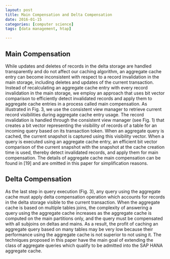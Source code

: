 ```yaml
---
layout: post
title: Main Compensation and Delta Compensation
date: 2016-01-15
categories: [computer science]
tags: [data management, htap]

---
```



## Main Compensation

While updates and deletes of records in the delta storage are handled transparently and do not affect our caching algorithm, an aggregate cache entry can become inconsistent with respect to a record invalidation in the main storage, including deletes and updates of the current transaction. Instead of recalculating an aggregate cache entry with every record invalidation in the main storage, we employ an approach that uses bit vector comparison to efficiently detect invalidated records and apply them to aggregate cache entries in a process called main compensation. As illustrated in Fig. 3, we use the consistent view manager to retrieve current record visibilities during aggregate cache entry usage.The record invalidation is handled through the consistent view manager (see Fig. 1) that creates a bit vector representing the visibility of records of a table for an incoming query based on its transaction token. When an aggregate query is cached, the current snapshot is captured using this visibility vector. When a query is executed using an aggregate cache entry, an efficient bit vector comparison of the current snapshot with the snapshot at the cache creation time is used, thereby detect invalidated records, and apply them for main compensation. The details of aggregate cache main compensation can be found in [19] and are omitted in this paper for simplification reasons.
## Delta CompensationAs the last step in query execution (Fig. 3), any query using the aggregate cache must apply delta compensation operation which accounts for records in the delta storage visible to the current transaction. When the aggregate cache is based on multiple tables joins, the complexity of answering a query using the aggregate cache increases as the aggregate cache is computed on the main partitions only, and the query must be compensated with all subjoins on deltas and mains. As a result, the profit of caching an aggregate query based on many tables may be very low because their performance using the aggregate cache is not superior to not using it. The techniques proposed in this paper have the main goal of extending the class of aggregate queries which qualify to be admitted into the SAP HANA aggregate cache.